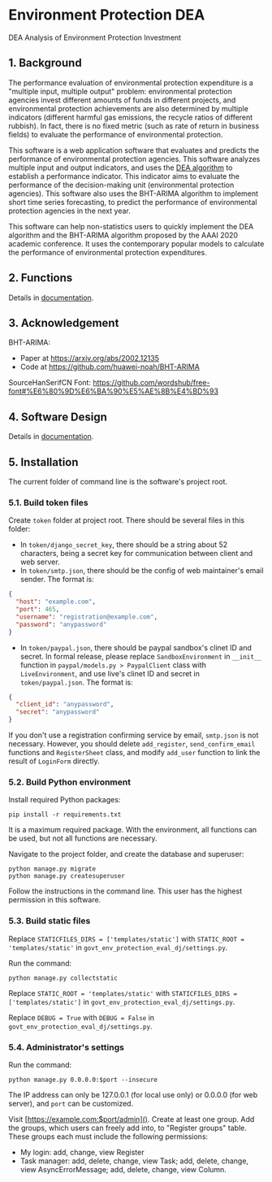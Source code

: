 # Environment Protection DEA
 DEA Analysis of Environment Protection Investment

## 1. Background

The performance evaluation of environmental protection expenditure is a "multiple input, multiple output" problem: environmental protection agencies invest different amounts of funds in different projects, and environmental protection achievements are also determined by multiple indicators (different harmful gas emissions, the recycle ratios of different rubbish). In fact, there is no fixed metric (such as rate of return in business fields) to evaluate the performance of environmental protection.

This software is a web application software that evaluates and predicts the performance of environmental protection agencies. This software analyzes multiple input and output indicators, and uses the [DEA algorithm](https://en.wikipedia.org/wiki/Data_envelopment_analysis) to establish a performance indicator. This indicator aims to evaluate the performance of the decision-making unit (environmental protection agencies). This software also uses the BHT-ARIMA algorithm to implement short time series forecasting, to predict the performance of environmental protection agencies in the next year.

This software can help non-statistics users to quickly implement the DEA algorithm and the BHT-ARIMA algorithm proposed by the AAAI 2020 academic conference. It uses the contemporary popular models to calculate the performance of environmental protection expenditures.

## 2. Functions

Details in [documentation](./doc/基于数据包络分析的环境保护支出绩效评价软件-说明书.docx).

## 3. Acknowledgement

BHT-ARIMA: 
- Paper at https://arxiv.org/abs/2002.12135
- Code at https://github.com/huawei-noah/BHT-ARIMA

SourceHanSerifCN Font: https://github.com/wordshub/free-font#%E6%80%9D%E6%BA%90%E5%AE%8B%E4%BD%93

## 4. Software Design

Details in [documentation](./doc/基于数据包络分析的环境保护支出绩效评价软件-说明书.docx).

## 5. Installation

The current folder of command line is the software's project root.

### 5.1. Build token files

Create `token` folder at project root. There should be several files in this folder:
- In `token/django_secret_key`, there should be a string about 52 characters, being a secret key for communication between client and web server. 
- In `token/smtp.json`, there should be the config of web maintainer's email sender. The format is: 
```json
{
  "host": "example.com",
  "port": 465,
  "username": "registration@example.com",
  "password": "anypassword"
}
```
- In `token/paypal.json`, there should be paypal sandbox's clinet ID and secret. In formal release, please replace `SandboxEnvironment` in `__init__` function in `paypal/models.py > PaypalClient` class with `LiveEnvironment`, and use live's clinet ID and secret in `token/paypal.json`. The format is:
```json
{
  "client_id": "anypassword",
  "secret": "anypassword"
}
```

If you don't use a registration confirming service by email, `smtp.json` is not necessary. However, you should delete `add_register`, `send_confirm_email` functions and `RegisterSheet` class, and modify `add_user` function to link the result of `LoginForm` directly.

### 5.2.	Build Python environment

Install required Python packages:

```
pip install -r requirements.txt
```

It is a maximum required package. With the environment, all functions can be used, but not all functions are necessary.

Navigate to the project folder, and create the database and superuser:

```
python manage.py migrate
python manage.py createsuperuser
```

Follow the instructions in the command line. This user has the highest permission in this software.

### 5.3. Build static files

Replace `STATICFILES_DIRS = ['templates/static']` with `STATIC_ROOT = 'templates/static'` in `govt_env_protection_eval_dj/settings.py`.

Run the command: 
```
python manage.py collectstatic
```

Replace `STATIC_ROOT = 'templates/static'` with `STATICFILES_DIRS = ['templates/static']` in `govt_env_protection_eval_dj/settings.py`.

Replace `DEBUG = True` with `DEBUG = False` in `govt_env_protection_eval_dj/settings.py`.

### 5.4. Administrator's settings

Run the command: 
```
python manage.py 0.0.0.0:$port --insecure
```
The IP address can only be 127.0.0.1 (for local use only) or 0.0.0.0 (for web server), and `port` can be customized.

Visit [https://example.com:$port/admin](). Create at least one group. Add the groups, which users can freely add into, to "Register groups" table. These groups each must include the following permissions:
- My login: add, change, view Register
- Task manager: add, delete, change, view Task; add, delete, change, view AsyncErrorMessage;
  add, delete, change, view Column.
